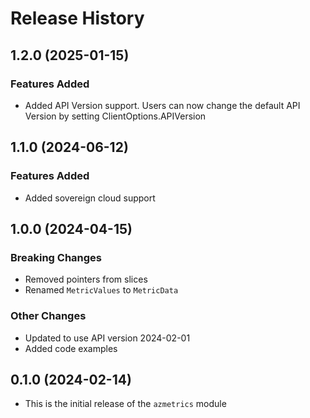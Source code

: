 # Release History

## 1.2.0 (2025-01-15)

### Features Added
* Added API Version support. Users can now change the default API Version by setting ClientOptions.APIVersion

## 1.1.0 (2024-06-12)

### Features Added
* Added sovereign cloud support

## 1.0.0 (2024-04-15)

### Breaking Changes
* Removed pointers from slices
* Renamed `MetricValues` to `MetricData`

### Other Changes
* Updated to use API version 2024-02-01
* Added code examples

## 0.1.0 (2024-02-14)

* This is the initial release of the `azmetrics` module
